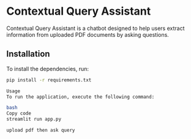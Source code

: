 # Contextual Query Assistant

Contextual Query Assistant is a chatbot designed to help users extract information from uploaded PDF documents by asking questions.

## Installation

To install the dependencies, run:

```bash
pip install -r requirements.txt

Usage
To run the application, execute the following command:

bash
Copy code
streamlit run app.py

upload pdf then ask query
